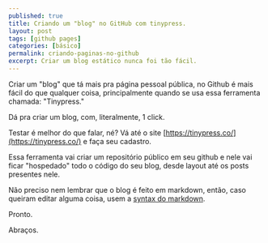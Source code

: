 ```yaml
---
published: true
title: Criando um "blog" no GitHub com tinypress.
layout: post
tags: [github pages]
categories: [básico]
permalink: criando-paginas-no-github
excerpt: Criar um blog estático nunca foi tão fácil.
---
```

Criar um "blog" que tá mais pra página pessoal pública, no Github é mais fácil do que qualquer coisa, principalmente quando se usa essa ferramenta chamada: "Tinypress." 

Dá pra criar um blog, com, literalmente, 1 click.

Testar é melhor do que falar, né? Vá até o site [https://tinypress.co/](https://tinypress.co/) e faça seu cadastro.

Essa ferramenta vai criar um repositório público em seu github e nele vai ficar "hospedado" todo o código do seu blog, desde layout até os posts presentes nele.

Não preciso nem lembrar que o blog é feito em markdown, então, caso queiram editar alguma coisa, usem a [syntax do markdown](http://daringfireball.net/projects/markdown/syntax).

Pronto.

Abraços.
